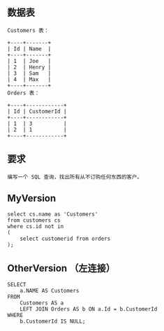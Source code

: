 

## 数据表

```
Customers 表：

+----+-------+
| Id | Name  |
+----+-------+
| 1  | Joe   |
| 2  | Henry |
| 3  | Sam   |
| 4  | Max   |
+----+-------+
Orders 表：

+----+------------+
| Id | CustomerId |
+----+------------+
| 1  | 3          |
| 2  | 1          |
+----+------------+
```



## 要求

```
编写一个 SQL 查询，找出所有从不订购任何东西的客户。
```



## MyVersion

```
select cs.name as 'Customers'
from customers cs
where cs.id not in
(
    select customerid from orders
);
```





## OtherVersion （左连接）

```
SELECT
	a.NAME AS Customers 
FROM
	Customers AS a
	LEFT JOIN Orders AS b ON a.Id = b.CustomerId 
WHERE
	b.CustomerId IS NULL;

```

